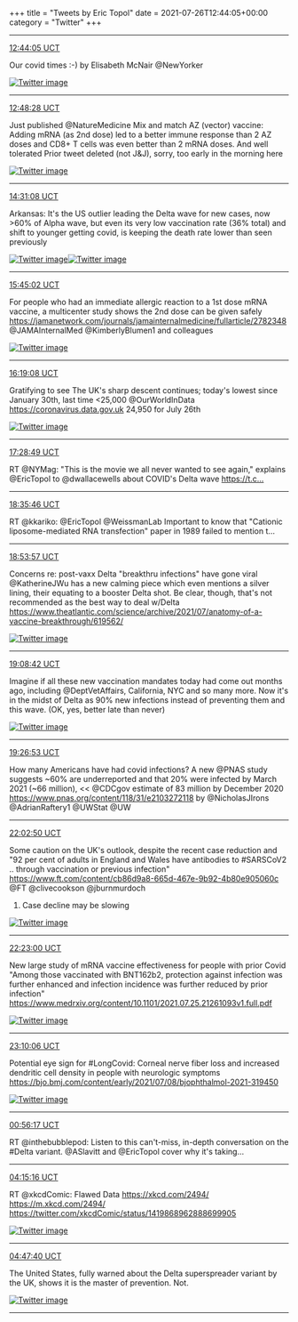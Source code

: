 +++
title = "Tweets by Eric Topol" 
date = 2021-07-26T12:44:05+00:00
category = "Twitter"
+++


---

<a href="https://twitter.com/erictopol/status/1419639661933195267" target="_blank" rel="noreferer">12:44:05 UCT</a>

Our covid times :-)
by Elisabeth McNair @NewYorker 

<a href="E7OSCD6VoAUT2Qr.png"  ><img src="E7OSCD6VoAUT2Qr.png" alt="Twitter image" ></img></a>

---

<a href="https://twitter.com/erictopol/status/1419640765752307713" target="_blank" rel="noreferer">12:48:28 UCT</a>

Just published  @NatureMedicine
Mix and match AZ (vector) vaccine: Adding mRNA (as 2nd dose) led to a better immune response than 2 AZ doses and CD8+ T cells was even better than 2 mRNA doses. And well tolerated
Prior tweet deleted (not J&amp;J), sorry, too early in the morning here 

<a href="E7OTOhdVoAcXQiq.jpg"  ><img src="E7OTOhdVoAcXQiq.jpg" alt="Twitter image" ></img></a>

---

<a href="https://twitter.com/erictopol/status/1419666600085524483" target="_blank" rel="noreferer">14:31:08 UCT</a>

Arkansas: It's the US outlier leading the Delta wave for new cases, now &gt;60% of Alpha wave, but even its very low vaccination rate (36% total) and shift to younger getting covid, is keeping the death rate lower than seen previously 

<a href="E7OpldVUcAAK_KH.jpg"  ><img src="E7OpldVUcAAK_KH.jpg" alt="Twitter image" ></img></a><a href="E7OqWsAUUAkz5Ag.jpg"  ><img src="E7OqWsAUUAkz5Ag.jpg" alt="Twitter image" ></img></a>

---

<a href="https://twitter.com/erictopol/status/1419685199802093571" target="_blank" rel="noreferer">15:45:02 UCT</a>

For people who had an immediate allergic reaction to a 1st dose mRNA vaccine, a multicenter study shows the 2nd dose can be given safely
https://jamanetwork.com/journals/jamainternalmedicine/fullarticle/2782348 @JAMAInternalMed @KimberlyBlumen1 and colleagues 

<a href="E7O7m5pVkAMgXvh.jpg"  ><img src="E7O7m5pVkAMgXvh.jpg" alt="Twitter image" ></img></a>

---

<a href="https://twitter.com/erictopol/status/1419693780802805763" target="_blank" rel="noreferer">16:19:08 UCT</a>

Gratifying to see
The UK's sharp descent continues; today's lowest since January 30th, last time &lt;25,000
@OurWorldInData 
https://coronavirus.data.gov.uk  24,950 for July 26th 

<a href="E7PDt7CVoAE-vwF.jpg"  ><img src="E7PDt7CVoAE-vwF.jpg" alt="Twitter image" ></img></a>

---

<a href="https://twitter.com/erictopol/status/1419711314616717312" target="_blank" rel="noreferer">17:28:49 UCT</a>

RT @NYMag: "This is the movie we all never wanted to see again," explains @EricTopol to @dwallacewells about COVID's Delta wave https://t.c…



---

<a href="https://twitter.com/erictopol/status/1419728166512316428" target="_blank" rel="noreferer">18:35:46 UCT</a>

RT @kkariko: @EricTopol @WeissmanLab Important to know that "Cationic liposome-mediated RNA transfection" paper in 1989 failed to mention t…



---

<a href="https://twitter.com/erictopol/status/1419732740866396168" target="_blank" rel="noreferer">18:53:57 UCT</a>

Concerns re: post-vaxx Delta "breakthru infections" have gone viral
@KatherineJWu has a new calming piece which even mentions a silver lining, their equating to a booster Delta shot. Be clear, though, that's not recommended as the best way to deal w/Delta 
https://www.theatlantic.com/science/archive/2021/07/anatomy-of-a-vaccine-breakthrough/619562/ 

<a href="E7PmOAEVoAErrML.jpg"  ><img src="E7PmOAEVoAErrML.jpg" alt="Twitter image" ></img></a>

---

<a href="https://twitter.com/erictopol/status/1419736454062739457" target="_blank" rel="noreferer">19:08:42 UCT</a>

Imagine if all these new vaccination mandates today had come out months ago, including @DeptVetAffairs, California, NYC and so many more. 
Now it's in the midst of Delta as 90% new infections instead of preventing them and this wave.
(OK, yes, better late than never) 

<a href="E7Pqs1UVEBIesrb.jpg"  ><img src="E7Pqs1UVEBIesrb.jpg" alt="Twitter image" ></img></a>

---

<a href="https://twitter.com/erictopol/status/1419741030614585345" target="_blank" rel="noreferer">19:26:53 UCT</a>

How many Americans have had covid infections?
A new @PNAS study suggests ~60% are underreported and that 20% were infected by March 2021 (~66 million), &lt;&lt; @CDCgov estimate of 83 million by December 2020
https://www.pnas.org/content/118/31/e2103272118
by @NicholasJIrons @AdrianRaftery1 @UWStat @UW



---

<a href="https://twitter.com/erictopol/status/1419780275119157276" target="_blank" rel="noreferer">22:02:50 UCT</a>

Some caution on the UK's outlook, despite the recent case reduction and "92 per cent of adults in England and Wales have antibodies to #SARSCoV2  .. through vaccination or previous infection"
https://www.ft.com/content/cb86d9a8-665d-467e-9b92-4b80e905060c @FT @clivecookson  @jburnmurdoch 
1. Case decline may be slowing 

<a href="E7QPNnTVcB0VmTv.jpg"  ><img src="E7QPNnTVcB0VmTv.jpg" alt="Twitter image" ></img></a>

---

<a href="https://twitter.com/erictopol/status/1419785348284960770" target="_blank" rel="noreferer">22:23:00 UCT</a>

New large study of mRNA vaccine effectiveness for people with prior Covid
"Among those vaccinated with BNT162b2, protection against infection was further enhanced and infection incidence was further reduced by prior infection"
https://www.medrxiv.org/content/10.1101/2021.07.25.21261093v1.full.pdf 

<a href="E7QW-86VIAIJdlP.jpg"  ><img src="E7QW-86VIAIJdlP.jpg" alt="Twitter image" ></img></a>

---

<a href="https://twitter.com/erictopol/status/1419797201564225537" target="_blank" rel="noreferer">23:10:06 UCT</a>

Potential eye sign for #LongCovid: Corneal nerve fiber loss and increased dendritic cell density in people with neurologic symptoms https://bjo.bmj.com/content/early/2021/07/08/bjophthalmol-2021-319450 

<a href="E7Qh-h_VgAQ_26M.jpg"  ><img src="E7Qh-h_VgAQ_26M.jpg" alt="Twitter image" ></img></a>

---

<a href="https://twitter.com/erictopol/status/1419823925547216910" target="_blank" rel="noreferer">00:56:17 UCT</a>

RT @inthebubblepod: Listen to this can't-miss, in-depth conversation on the #Delta variant. @ASlavitt and @EricTopol cover why it's taking…



---

<a href="https://twitter.com/erictopol/status/1419873999622791170" target="_blank" rel="noreferer">04:15:16 UCT</a>

RT @xkcdComic: Flawed Data https://xkcd.com/2494/ https://m.xkcd.com/2494/ https://twitter.com/xkcdComic/status/1419868962888699905

<a href="E7RjTEZUYAAVmH0.png"  ><img src="E7RjTEZUYAAVmH0.png" alt="Twitter image" ></img></a>

---

<a href="https://twitter.com/erictopol/status/1419882156055175168" target="_blank" rel="noreferer">04:47:40 UCT</a>

The United States, fully warned about the Delta superspreader variant by the UK, shows it is the master of prevention. Not. 

<a href="E7RvQbPUUAYfoHi.jpg"  ><img src="E7RvQbPUUAYfoHi.jpg" alt="Twitter image" ></img></a>

---